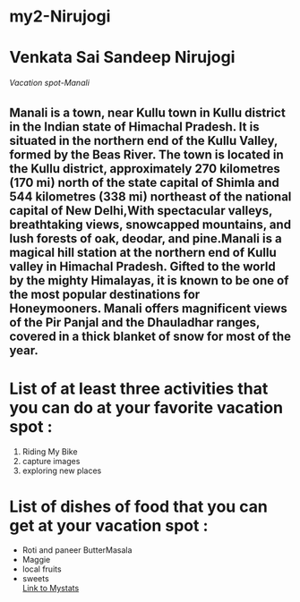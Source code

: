 # my2-Nirujogi
# Venkata Sai Sandeep Nirujogi
###### Vacation spot-Manali
**Manali is a town, near Kullu town in Kullu district in the Indian state of Himachal Pradesh.** It is situated in the northern end of the Kullu Valley, formed by the Beas River. The town is located in the Kullu district, approximately 270 kilometres (170 mi) north of the state capital of Shimla and 544 kilometres (338 mi) northeast of the national capital of **New Delhi**,With spectacular valleys, breathtaking views, snowcapped mountains, and lush forests of oak, deodar, and pine.**Manali is a magical hill station at the northern end of Kullu valley in Himachal Pradesh.** Gifted to the world by the mighty Himalayas, it is known to be one of the most popular destinations for Honeymooners. Manali offers magnificent views of the Pir Panjal and the Dhauladhar ranges, covered in a thick blanket of snow for most of the year.
---
# List of at least three activities that you can do at your favorite vacation spot :
1. Riding My Bike
2. capture images
3. exploring new places
# List of dishes of food that you can get at your vacation spot :
* Roti and paneer ButterMasala
* Maggie
* local fruits
* sweets<br>
[Link to Mystats](MyStats.md)
